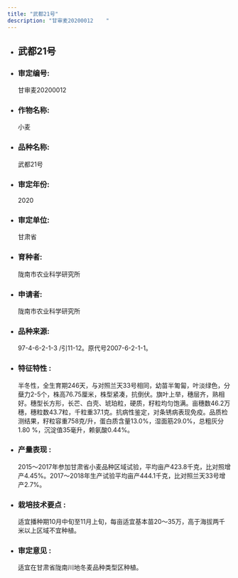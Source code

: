 ```yaml
---
title: "武都21号"
description: "甘审麦20200012	 "
---
```

* ## 武都21号
* ###  审定编号:  
   甘审麦20200012	 

*  ### 作物名称:  
   小麦

*   ###  品种名称: 
    武都21号

*   ### 审定年份: 
    2020

*   ### 审定单位:  
    甘肃省

*   ### 育种者:  
    陇南市农业科学研究所

*   ### 申请者:  
    陇南市农业科学研究所

*   ### 品种来源:  
    97-4-6-2-1-3 /引11-12。原代号2007-6-2-1-1。

*   ### 特征特性 : 
    半冬性，全生育期246天，与对照兰天33号相同，幼苗半匍匐，叶淡绿色，分蘖力2-5个，株高76.75厘米，株型紧凑，抗倒伏。旗叶上举，穗层齐，熟相好。穗型长方形，长芒、白壳、琥珀粒，硬质，籽粒均匀饱满。亩穗数46.2万穗，穗粒数43.7粒，千粒重37.1克。抗病性鉴定，对条锈病表现免疫。品质检测结果，籽粒容重758克/升，蛋白质含量13.0%，湿面筋29.0%，总粗灰分1.80 %，沉淀值35毫升，赖氨酸0.44%。

*   ### 产量表现 : 
    2015～2017年参加甘肃省小麦品种区域试验，平均亩产423.8千克，比对照增产4.45%。2017～2018年生产试验平均亩产444.1千克，比对照兰天33号增产2.7%。

*   ### 栽培技术要点 : 
    适宜播种期10月中旬至11月上旬，每亩适宜基本苗20～35万，高于海拔两千米以上区域不宜种植。

*   ### 审定意见 : 
    适宜在甘肃省陇南川地冬麦品种类型区种植。
